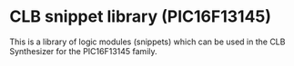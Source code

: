 # CLB snippet library (PIC16F13145)

This is a library of logic modules (snippets) which can be used in the CLB Synthesizer for the PIC16F13145 family.
